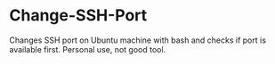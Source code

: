 # Change-SSH-Port
Changes SSH port on Ubuntu machine with bash and checks if port is available first. Personal use, not good tool. 
